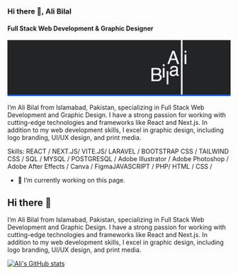 ### Hi there 👋, Ali Bilal
#### Full Stack Web Development & Graphic Designer
![Full Stack Web Development & Graphic Designer](https://github.com/MrAliBilal/MrAliBilal/blob/main/AliBilal%20Cover%20Image.png)

I’m Ali Bilal from Islamabad, Pakistan, specializing in Full Stack Web Development and Graphic Design. I have a strong passion for working with cutting-edge technologies and frameworks like React and Next.js. In addition to my web development skills, I excel in graphic design, including logo branding, UI/UX design, and print media.

Skills: REACT / NEXT.JS/ VITE.JS/ LARAVEL / BOOTSTRAP CSS / TAILWIND CSS / SQL / MYSQL / POSTGRESQL / Adobe Illustrator / Adobe Photoshop / Adobe After Effects / Canva / FigmaJAVASCRIPT / PHP/ HTML / CSS / 

- 🔭 I’m currently working on this page. 











## Hi there 👋

I’m Ali Bilal from Islamabad, Pakistan, specializing in Full Stack Web Development and Graphic Design. I have a strong passion for working with cutting-edge technologies and frameworks like React and Next.js. In addition to my web development skills, I excel in graphic design, including logo branding, UI/UX design, and print media.

[![Ali's GitHub stats](https://github-readme-stats.vercel.app/api?username=MrAliBilal&show_icons=true&theme=dark)](https://github.com/anuraghazra/github-readme-stats)

<!--
**MrAliBilal/MrAliBilal** is a ✨ _special_ ✨ repository because its `README.md` (this file) appears on your GitHub profile.

Here are some ideas to get you started:

- 🔭 I’m currently working on ...
- 🌱 I’m currently learning ...
- 👯 I’m looking to collaborate on ...
- 🤔 I’m looking for help with ...
- 💬 Ask me about ...
- 📫 How to reach me: ...
- 😄 Pronouns: ...
- ⚡ Fun fact: ...
![Top Langs](https://github-readme-stats.vercel.app/api/top-langs/?username=MrAliBilal&layout=compact&langs_count=8&theme=dark)

-->
